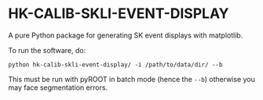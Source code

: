 # HK-CALIB-SKLI-EVENT-DISPLAY

A pure Python package for generating SK event displays with matplotlib.

To run the software, do: 

```
python hk-calib-skli-event-display/ -i /path/to/data/dir/ --b
```

This must be run with pyROOT in batch mode (hence the `--b`) otherwise you may face segmentation errors.
